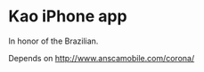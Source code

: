 Kao iPhone app 
==============
In honor of the Brazilian.

Depends on http://www.anscamobile.com/corona/